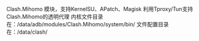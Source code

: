 Clash.Mihomo 模块，支持KernelSU、APatch、Magisk
利用Tproxy/Tun支持Clash.Mihomo的透明代理
内核文件目录在：/data/adb/modules/Clash.Mihomo/system/bin/
文件配置目录在：/data/clash/
